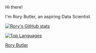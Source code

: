 Hi there!

I'm Rory Butler, an aspiring Data Scientist.



[![Rory's GitHub stats](https://github-readme-stats.vercel.app/api?username=rb2661&theme=tokyonight)](https://github.com/rb2661/github-readme-stats)

[![Top Languages](https://github-readme-stats.vercel.app/api/top-langs/?username=rb2661&theme=tokyonight)](https://github.com/rb2661/github-readme-stats)


<!-- Actual text -->

<script src="https://platform.linkedin.com/badges/js/profile.js" async defer type="text/javascript"></script>

<div class="badge-base LI-profile-badge" data-locale="en_US" data-size="medium" data-theme="dark" data-type="VERTICAL" data-vanity="rory-butler-410821a0" data-version="v1"><a class="badge-base__link LI-simple-link" href="https://www.linkedin.com/in/rory-butler-410821a0?trk=profile-badge">Rory Butler</a></div>

